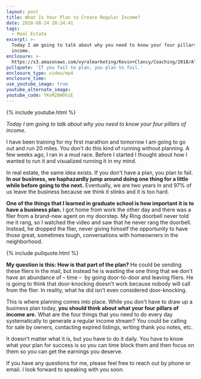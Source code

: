 ```yaml
---
layout: post
title: What Is Your Plan to Create Regular Income?
date: 2018-08-24 20:24:41
tags:
  - Real Estate
excerpt: >-
  Today I am going to talk about why you need to know your four pillars of
  income.
enclosure: >-
  https://s3.amazonaws.com/vyralmarketing/Kevin+Clancy/Coaching/2018/Albany+Real+Estate+Agent-+Coaching-+What%2527s+Your+Plan%253F.mp4
pullquote: 'If you fail to plan, you plan to fail.'
enclosure_type: video/mp4
enclosure_time:
use_youtube_image: true
youtube_alternate_image:
youtube_code: YKvM2BWOhiE
---
```


{% include youtube.html %}

<p style="text-algin: center;"><em>Today I am going to talk about why you need to know your four pillars of income.</em></p>

I have been training for my first marathon and tomorrow I am going to go out and run 20 miles. You don't do this kind of running without planning. A few weeks ago, I ran in a mud race. Before I started I thought about how I wanted to run it and visualized running it in my mind.

In real estate, the same idea exists. If you don't have a plan, you plan to fail. **In our business, we haphazardly jump around doing one thing for a little while before going to the next.** Eventually, we are two years in and 97% of us leave the business because we think it stinks and it is too hard.

**One of the things that I learned in graduate school is how important it is to have a business plan.** I got home from work the other day and there was a flier from a brand-new agent on my doorstep. My Ring doorbell never told me it rang, so I watched the video and saw that he never rang the doorbell. Instead, he dropped the flier, never giving himself the opportunity to have those great, sometimes tough, conversations with homeowners in the neighborhood.

{% include pullquote.html %}

**My question is this: How is that part of the plan?** He could be sending these fliers in the mail, but instead he is wasting the one thing that we don't have an abundance of – time – &nbsp;by going door-to-door and leaving fliers. He is going to think that door-knocking doesn't work because nobody will call from the flier. In reality, what he did isn’t even considered door-knocking.

This is where planning comes into place. While you don't have to draw up a business plan today, **you should think about what your four pillars of income are.** What are the four things that you need to do every day systematically to generate a regular income stream? You could be calling for sale by owners, contacting expired listings, writing thank you notes, etc.

It doesn't matter what it is, but you have to do it daily. You have to know what your plan for success is so you can time block them and then focus on them so you can get the earnings you deserve.

If you have any questions for me, please feel free to reach out by phone or email. I look forward to speaking with you soon.